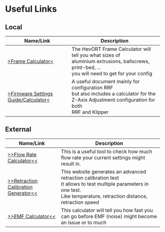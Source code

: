 # Useful Links

## Local

| Name/Link                                                                                              | Description                                                                                                                                          |
|--------------------------------------------------------------------------------------------------------|------------------------------------------------------------------------------------------------------------------------------------------------------|
| [>Frame Calculator<](docs/assets/references/frame/FrameCalculator.xlsx)                                | The HevORT Frame Calculator will tell you what sizes of<br>aluminium extrusions, ballscrews, print-bed, ...<br>you will need to get for your config  |
| [>Firmware Settings Guide/Calculator<](docs/assets/references/firmware-settings/FirmWareSettings.xlsx) | A useful document mainly for configuration RRF<br>but also includes a calculator for the Z-Axis Adjustment configuration for both<br>RRF and Klipper |

## External

| Name/Link                                                                 | Description                                                                                                                                                                     |
|---------------------------------------------------------------------------|---------------------------------------------------------------------------------------------------------------------------------------------------------------------------------|
| [>>Flow Rate Calculator<<](https://polygno.com/flow_rate_calculator)      | This is a useful tool to check how much<br>flow rate your current settings might result in.                                                                                     | 
| [>>Retraction Calibration Generator<<](http://retractioncalibration.com/) | This website generates an advanced retraction calibration test<br>It allows to test multiple parameters in one test.<br>Like temperature, retraction distance, retraction speed |
| [>>EMF Calculator<<](http://retractioncalibration.com/)                   | This calculator will tell you how fast you can go before EMF (noise) might become an issue or to much                                                                           |
